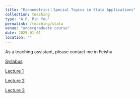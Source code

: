 ```yaml
---
title: "Econometrics：Special Topics in Stata Applications"
collection: teaching
type: "A.P. Pin You"
permalink: /teaching/stata
venue: "undergraduate course"
date: 2025-01-01
location: ""
---
```


As a teaching assistant, please contact me in Feishu.

[Syllabus](http://xishanyu2.github.io/files/《计量经济学：Stata实验专题》教学大纲.pdf)

[Lecture 1]()

[Lecture 2]()

[Lecture 3]()
